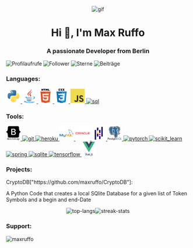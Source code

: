 
<div style="display: flex; justify-content: center;">
  <img src="https://github.com/maxruffo/maxruffo/blob/main/giphy%20(1).gif" alt="gif" />
</div>


<h1 align="center">Hi 👋, I'm Max Ruffo</h1>
<h3 align="center">A passionate Developer from Berlin</h3>

<p align="left">
  <img src="https://komarev.com/ghpvc/?username=maxruffo&label=Profile%20views&color=0e75b6&style=flat" alt="Profilaufrufe" />
  <img src="https://img.shields.io/github/followers/maxruffo?label=Followers&style=social" alt="Follower" />
  <img src="https://img.shields.io/github/stars/maxruffo?label=Stars&style=social" alt="Sterne" />
  <img src="https://img.shields.io/github/last-commit/maxruffo/maxruffo?label=Contributions&style=social" alt="Beiträge" />
</p>


<h3 align="left">Languages:</h3>
<p align="left">
  <a href="https://www.python.org" target="_blank" rel="noreferrer">
    <img src="https://raw.githubusercontent.com/devicons/devicon/master/icons/python/python-original.svg" alt="python" width="40" height="40"/>
  </a>
  <a href="https://www.java.com" target="_blank" rel="noreferrer">
    <img src="https://raw.githubusercontent.com/devicons/devicon/master/icons/java/java-original.svg" alt="java" width="40" height="40"/>
  </a>
  <a href="https://www.w3schools.com/html/" target="_blank" rel="noreferrer">
    <img src="https://raw.githubusercontent.com/devicons/devicon/master/icons/html5/html5-original-wordmark.svg" alt="html5" width="40" height="40"/>
  </a>
  <a href="https://www.w3schools.com/css/" target="_blank" rel="noreferrer">
    <img src="https://raw.githubusercontent.com/devicons/devicon/master/icons/css3/css3-original-wordmark.svg" alt="css3" width="40" height="40"/>
  </a>
  <a href="https://developer.mozilla.org/en-US/docs/Web/JavaScript" target="_blank" rel="noreferrer">
    <img src="https://raw.githubusercontent.com/devicons/devicon/master/icons/javascript/javascript-original.svg" alt="javascript" width="40" height="40"/>
  </a>
  </a>
  <a href="https://www.sql.com" target="_blank" rel="noreferrer">
    <img src="https://github.com/rdecarlo73/icons/blob/master/sql.ico" alt="sql" width="40" height="40"/>
  </a>
</p>


<h3 align="left">Tools:</h3>
<p align="left"> <a href="https://getbootstrap.com" target="_blank" rel="noreferrer"> <img src="https://raw.githubusercontent.com/devicons/devicon/master/icons/bootstrap/bootstrap-plain-wordmark.svg" alt="bootstrap" width="40" height="40"/> </a> <a href="https://git-scm.com/" target="_blank" rel="noreferrer"> <img src="https://www.vectorlogo.zone/logos/git-scm/git-scm-icon.svg" alt="git" width="40" height="40"/> </a> <a href="https://heroku.com" target="_blank" rel="noreferrer"> <img src="https://www.vectorlogo.zone/logos/heroku/heroku-icon.svg" alt="heroku" width="40" height="40"/> </a> <a href="https://www.mysql.com/" target="_blank" rel="noreferrer"> <img src="https://raw.githubusercontent.com/devicons/devicon/master/icons/mysql/mysql-original-wordmark.svg" alt="mysql" width="40" height="40"/> </a> <a href="https://www.oracle.com/" target="_blank" rel="noreferrer"> <img src="https://raw.githubusercontent.com/devicons/devicon/master/icons/oracle/oracle-original.svg" alt="oracle" width="40" height="40"/> </a> <a href="https://pandas.pydata.org/" target="_blank" rel="noreferrer"> <img src="https://raw.githubusercontent.com/devicons/devicon/2ae2a900d2f041da66e950e4d48052658d850630/icons/pandas/pandas-original.svg" alt="pandas" width="40" height="40"/> </a> <a href="https://www.postgresql.org" target="_blank" rel="noreferrer"> <img src="https://raw.githubusercontent.com/devicons/devicon/master/icons/postgresql/postgresql-original-wordmark.svg" alt="postgresql" width="40" height="40"/> </a> <a href="https://pytorch.org/" target="_blank" rel="noreferrer"> <img src="https://www.vectorlogo.zone/logos/pytorch/pytorch-icon.svg" alt="pytorch" width="40" height="40"/> </a> <a href="https://scikit-learn.org/" target="_blank" rel="noreferrer"> <img src="https://upload.wikimedia.org/wikipedia/commons/0/05/Scikit_learn_logo_small.svg" alt="scikit_learn" width="40" height="40"/> </a> <a href="https://spring.io/" target="_blank" rel="noreferrer"> <img src="https://www.vectorlogo.zone/logos/springio/springio-icon.svg" alt="spring" width="40" height="40"/> </a> <a href="https://www.sqlite.org/" target="_blank" rel="noreferrer"> <img src="https://www.vectorlogo.zone/logos/sqlite/sqlite-icon.svg" alt="sqlite" width="40" height="40"/> </a> <a href="https://www.tensorflow.org" target="_blank" rel="noreferrer"> <img src="https://www.vectorlogo.zone/logos/tensorflow/tensorflow-icon.svg" alt="tensorflow" width="40" height="40"/> </a> <a href="https://vuejs.org/" target="_blank" rel="noreferrer"> <img src="https://raw.githubusercontent.com/devicons/devicon/master/icons/vuejs/vuejs-original-wordmark.svg" alt="vuejs" width="40" height="40"/> </a> </p>

<h3 align="left">Projects:</h3>
  <p>CryptoDB["https://github.com/maxruffo/CryptoDB"]:</p>
  <p>A Python Code that creates a local SQlite Database for a given list of Token Symbols and a begin and end-Date</p>
</p>

<div style="display: flex; justify-content: center;">
  <img src="https://github-readme-stats.vercel.app/api/top-langs?username=maxruffo&show_icons=true&locale=en&layout=compact" alt="top-langs" />
  <img src="https://github-readme-streak-stats.herokuapp.com/?user=maxruffo" alt="streak-stats" />
</div>


<h3 align="left">Support:</h3>
<p><a href="https://www.buymeacoffee.com/maxruffo"> <img align="left" src="https://cdn.buymeacoffee.com/buttons/v2/default-yellow.png" height="50" width="210" alt="maxruffo" /></a></p><br><br>



